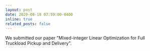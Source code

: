 ```yaml
---
layout: post
date: 2020-08-18 07:59:00-0400
inline: true
related_posts: false
---
```


We submitted our paper "Mixed-integer Linear Optimization for Full Truckload Pickup and Delivery".